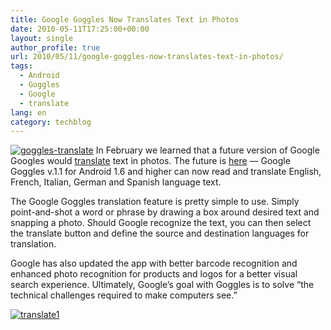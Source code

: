 ```yaml
---
title: Google Goggles Now Translates Text in Photos
date: 2010-05-11T17:25:00+00:00
layout: single
author_profile: true
url: 2010/05/11/google-goggles-now-translates-text-in-photos/
tags:
  - Android
  - Goggles
  - Google
  - translate
lang: en
category: techblog
---
```

[![goggles-translate](http://lh4.ggpht.com/_vaUVXcmC3OI/S-mLv6KHsrI/AAAAAAAACKQ/fcIP13qZYxM/goggles-translate_thumb%5B3%5D.jpg?imgmax=800 "goggles-translate")](http://lh6.ggpht.com/_vaUVXcmC3OI/S-mLtjh2gBI/AAAAAAAACKM/eDQ6ExnzRZE/s1600-h/goggles-translate%5B5%5D.jpg) In February we learned that a future version of Google Googles would [translate](http://mashable.com/2010/02/17/google-goggles-translation/) text in photos. The future is [here](http://googlemobile.blogspot.com/2010/05/translate-real-world-with-google.html) — Google Goggles v.1.1 for Android 1.6 and higher can now read and translate English, French, Italian, German and Spanish language text. 

The Google Goggles translation feature is pretty simple to use. Simply point-and-shot a word or phrase by drawing a box around desired text and snapping a photo. Should Google recognize the text, you can then select the translate button and define the source and destination languages for translation. 

Google has also updated the app with better barcode recognition and enhanced photo recognition for products and logos for a better visual search experience. Ultimately, Google’s goal with Goggles is to solve “the technical challenges required to make computers see.” 

[![translate1](http://lh4.ggpht.com/_vaUVXcmC3OI/S-mMFKq-VII/AAAAAAAACKY/TdXfQFRNYeU/translate1_thumb%5B4%5D.png?imgmax=800 "translate1")](http://lh6.ggpht.com/_vaUVXcmC3OI/S-mL23kJeNI/AAAAAAAACKU/HXm74LbWuY8/s1600-h/translate1%5B6%5D.png)